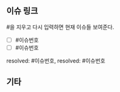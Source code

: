 ## 이슈 링크
#을 지우고 다시 입력하면 현재 이슈들 보여준다.
 - [ ] #이슈번호
 - [ ] #이슈번호

resolved: #이슈번호, resolved: #이슈번호

## 기타

